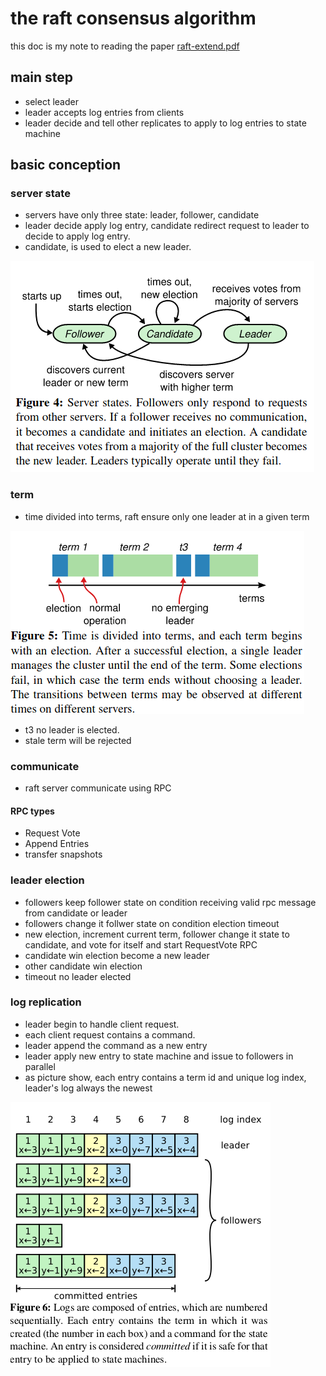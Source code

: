 # the raft consensus algorithm

this doc is my note to reading the paper [raft-extend.pdf](./raft-extended.pdf)

## main step
- select leader
- leader accepts log entries from clients
- leader decide and tell other replicates to apply to log entries to state machine

## basic conception

### server state
- servers have only three state: leader, follower, candidate
- leader decide apply log entry, candidate redirect request to leader to decide to apply log entry.
- candidate, is used to elect a new leader.

![image](../../img/server-states.png)

### term

- time divided into terms, raft ensure only one leader at in a given term

![image](../../img/terms.png)

- t3 no leader is elected.
- stale term will be rejected

### communicate

- raft server communicate using RPC

####  RPC types

- Request Vote 
- Append Entries
- transfer snapshots

### leader election

- followers keep follower state on condition receiving valid rpc message from candidate or leader
- followers change it follwer state on condition election timeout
- new election, increment current term, follower change it state to candidate, and vote for itself and start RequestVote RPC
- candidate win election become a new leader
- other candidate win election
- timeout no leader elected


### log replication

- leader begin to handle client request. 
- each client request contains a command.
- leader append the command as a new entry
- leader apply new entry to state machine and issue to followers in parallel
- as picture show, each entry contains a term id and unique log index, leader's log always the newest

![image](../../img/logs.png)